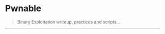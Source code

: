 # Pwnable

>Binary Exploitation writeup, practices and scripts...

-----------------------------------------------------
